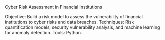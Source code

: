 Cyber Risk Assessment in Financial Institutions

Objective: Build a risk model to assess the vulnerability of financial institutions to cyber risks and data breaches.
Techniques: Risk quantification models, security vulnerability analysis, and machine learning for anomaly detection.
Tools: Python.
